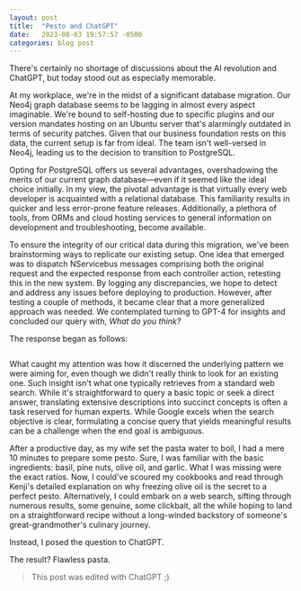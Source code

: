 ```yaml
---
layout: post
title:  "Pesto and ChatGPT"
date:   2023-08-03 19:57:57 -0500
categories: blog post
---
```

There's certainly no shortage of discussions about the AI revolution and ChatGPT, but today stood out as especially memorable.

At my workplace, we're in the midst of a significant database migration. Our Neo4j graph database seems to be lagging in almost every aspect imaginable. We're bound to self-hosting due to specific plugins and our version mandates hosting on an Ubuntu server that's alarmingly outdated in terms of security patches. Given that our business foundation rests on this data, the current setup is far from ideal. The team isn't well-versed in Neo4j, leading us to the decision to transition to PostgreSQL.

Opting for PostgreSQL offers us several advantages, overshadowing the merits of our current graph database—even if it seemed like the ideal choice initially. In my view, the pivotal advantage is that virtually every web developer is acquainted with a relational database. This familiarity results in quicker and less error-prone feature releases. Additionally, a plethora of tools, from ORMs and cloud hosting services to general information on development and troubleshooting, become available.

To ensure the integrity of our critical data during this migration, we've been brainstorming ways to replicate our existing setup. One idea that emerged was to dispatch NServicebus messages comprising both the original request and the expected response from each controller action, retesting this in the new system. By logging any discrepancies, we hope to detect and address any issues before deploying to production. However, after testing a couple of methods, it became clear that a more generalized approach was needed. We contemplated turning to GPT-4 for insights and concluded our query with, _What do you think?_

The response began as follows:
```It sounds like you're implementing a form of request shadowing or mirroring to compare the behavior of two different implementations of your API. This is a technique often used to safely test new implementations in a production-like environment without affecting actual users.
```

What caught my attention was how it discerned the underlying pattern we were aiming for, even though we didn't really think to look for an existing one. Such insight isn't what one typically retrieves from a standard web search. While it's straightforward to query a basic topic or seek a direct answer, translating extensive descriptions into succinct concepts is often a task reserved for human experts. While Google excels when the search objective is clear, formulating a concise query that yields meaningful results can be a challenge when the end goal is ambiguous.

After a productive day, as my wife set the pasta water to boil, I had a mere 10 minutes to prepare some pesto. Sure, I was familiar with the basic ingredients: basil, pine nuts, olive oil, and garlic. What I was missing were the exact ratios. Now, I could've scoured my cookbooks and read through Kenji's detailed explanation on why freezing olive oil is the secret to a perfect pesto. Alternatively, I could embark on a web search, sifting through numerous results, some genuine, some clickbait, all the while hoping to land on a straightforward recipe without a long-winded backstory of someone's great-grandmother's culinary journey.

Instead, I posed the question to ChatGPT.

The result? Flawless pasta.



>This post was edited with ChatGPT ;)